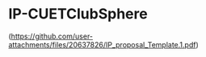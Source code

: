 # IP-CUETClubSphere
(https://github.com/user-attachments/files/20637826/IP_proposal_Template.1.pdf)

